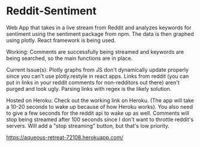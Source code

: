 # Reddit-Sentiment

Web App that takes in a live stream from Reddit and analyzes keywords for sentiment using the sentiment package from npm. The data is then graphed using plotly. React framework is being used.

Working: Comments are successfully being streamed and keywords are being searched, so the main functions are in place.

Current Issue(s): Plotly graphs from JS don't dynamically update properly since you can't use plotly.restyle in react apps.
Links from reddit (you can put in links in your reddit comments for non-redditors out there) aren't purged and look ugly. Parsing links with regex is the likely solution.

Hosted on Heroku: Check out the working link on Heroku. (The app will take a 10-20 seconds to wake up because of how Heroku works).
You also need to give a few seconds for the reddit api to wake up as well. Comments will stop being streamed after 100 seconds since I don't want to throttle reddit's servers. Will add a "stop streaming" button, but that's low priority.

https://aqueous-retreat-72108.herokuapp.com/


